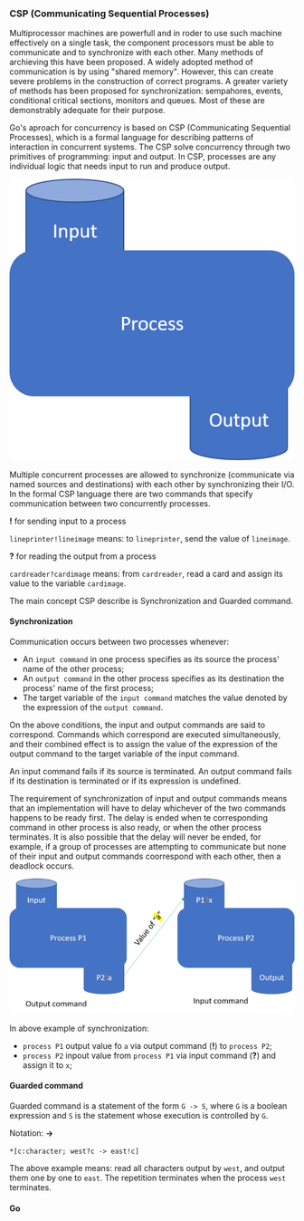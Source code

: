 ### CSP (Communicating Sequential Processes)

Multiprocessor machines are powerfull and in roder to use such machine effectively on a single task, the component processors must be able to communicate and to synchronize with each other. Many methods of archieving this have been proposed. A widely adopted method of communication is by using "shared memory". However, this can create severe problems in the construction of correct programs. A greater variety of methods has been proposed for synchronization: sempahores, events, conditional critical sections, monitors and queues. Most of these are demonstrably adequate for their purpose.

Go's aproach for concurrency is based on CSP (Communicating Sequential Processes), which is a formal language for describing patterns of interaction in concurrent systems. The CSP solve concurrency through two primitives of programming: input and output. In CSP, processes are any individual logic that needs input to run and produce output. 

![CSP Process](csp_process.png)

Multiple concurrent processes are allowed to synchronize (communicate via named sources and destinations) with each other by synchronizing their I/O. In the formal CSP language there are two commands that specify communication between two concurrently processes.

**!** for sending input to a process

`lineprinter!lineimage` means: to `lineprinter`, send the value of `lineimage`.

**?** for reading the output from a process

`cardreader?cardimage` means: from `cardreader`, read a card and assign its value to the variable `cardimage`.

The main concept CSP describe is Synchronization and Guarded command.

#### Synchronization

Communication occurs between two processes whenever:

- An `input command` in one process specifies as its source the process' name of the other process;
- An `output command` in the other process specifies as its destination the process' name of the first process;
- The target variable of the `input command` matches the value denoted by the expression of the `output command`.

On the above conditions, the input and output commands are said to correspond. Commands which correspond are executed simultaneously, and their combined effect is to assign the value of the expression of the output command to the target variable of the input command.

An input command fails if its source is terminated. An output command fails if its destination is terminated or if its expression is undefined.

The requirement of synchronization of input and output commands means that an implementation will have to delay whichever of the two commands happens to be ready first. The delay is ended when te corresponding command in other process is also ready, or when the other process terminates. It is also possible that the delay will never be ended, for example, if a group of processes are attempting to communicate but none of their input and output commands coorrespond with each other, then a deadlock occurs.

![CSP Synchronization](csp_sync.png)

In above example of synchronization:

- `process P1` output value fo `a` via output command (**!**) to `process P2`;
- `process P2` inpout value from `process P1` via input command (**?**) and assign it to `x`;

#### Guarded command

Guarded command is a statement of the form `G -> S`, where `G` is a boolean expression and `S` is the statement whose execution is controlled by `G`.

Notation: **->**

`*[c:character; west?c -> east!c]`

The above example means: read all characters output by `west`, and output them one by one to `east`. The repetition terminates when the process `west` terminates.

#### Go
